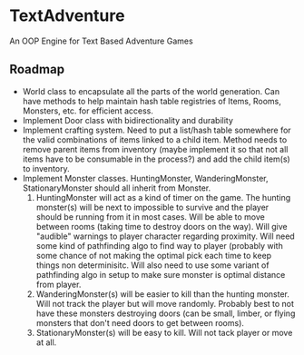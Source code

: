 # TextAdventure
An OOP Engine for Text Based Adventure Games

## Roadmap
* World class to encapsulate all the parts of the world generation. Can have methods to help maintain hash table registries of Items, Rooms, Monsters, etc. for efficient access. 
* Implement Door class with bidirectionality and durability
* Implement crafting system. Need to put a list/hash table somewhere for the valid combinations of items linked to a child item. Method needs to remove parent items from inventory (maybe implement it so that not all items have to be consumable in the process?) and add the child item(s) to inventory.
* Implement Monster classes. HuntingMonster, WanderingMonster, StationaryMonster should all inherit from Monster.
  1. HuntingMonster will act as a kind of timer on the game. The hunting monster(s) will be next to impossible to survive and the player should be running from it in most cases. Will be able to move between rooms (taking time to destroy doors on the way). Will give "audible" warnings to player character regarding proximity. Will need some kind of pathfinding algo to find way to player (probably with some chance of not making the optimal pick each time to keep things non determinisitc. Will also need to use some variant of pathfinding algo in setup to make sure monster is optimal distance from player. 
  2. WanderingMonster(s) will be easier to kill than the hunting monster. Will not track the player but will move randomly. Probably best to not have these monsters destroying doors (can be small, limber, or flying monsters that don't need doors to get between rooms).
  3. StationaryMonster(s) will be easy to kill. Will not tack player or move  at all.
